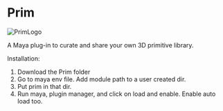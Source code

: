 # Prim
![PrimLogo](https://github.com/Rafapp/Prim/assets/38381290/7b585bc9-704f-4745-8c1b-783d7c551255)

A Maya plug-in to curate and share your own 3D primitive library.

Installation:
1. Download the Prim folder
2. Go to maya env file. Add module path to a user created dir.
3. Put prim in that dir.
4. Run maya, plugin manager, and click on load and enable. Enable auto load too.
